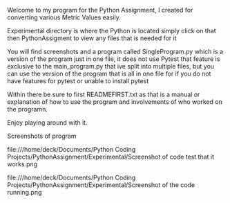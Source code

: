 Welcome to my program for the Python Assignment, I created for converting various Metric Values easily. 


Experimental directory is where the Python is located simply click on that then PythonAssigment to view any files that is needed for it 

You will find screenshots and a program called SingleProgram.py which is a version of the program just in one file, it does not use Pytest that feature is exclusive to the main_program.py that ive split into multiple files, but you can use the version of the program that is all in one file for if you do not have features for pytest or unable to install pytest

Within there be sure to first READMEFIRST.txt as that is a manual or explanation of how to use the program and involvements of who worked on the programn.

Enjoy playing around with it.


Screenshots of program

file:///home/deck/Documents/Python Coding Projects/PythonAssignment/Experimental/Screenshot of code test that it works.png

file:///home/deck/Documents/Python Coding Projects/PythonAssignment/Experimental/Screenshot of the code running.png
